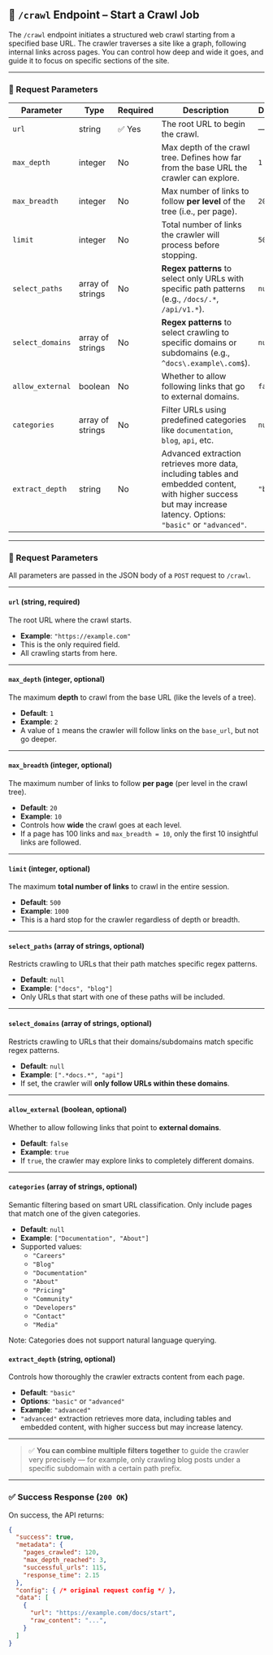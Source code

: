 ## 📡 `/crawl` Endpoint – Start a Crawl Job

The `/crawl` endpoint initiates a structured web crawl starting from a specified base URL. The crawler traverses a site like a graph, following internal links across pages. You can control how deep and wide it goes, and guide it to focus on specific sections of the site.

---

### 🔧 Request Parameters

| Parameter         | Type     | Required | Description                                                                                             | Default  |
|------------------|----------|----------|---------------------------------------------------------------------------------------------------------|----------|
| `url`       | string   | ✅ Yes    | The root URL to begin the crawl.                                                                        | —        |
| `max_depth`      | integer  | No       | Max depth of the crawl tree. Defines how far from the base URL the crawler can explore.                 | `1`      |
| `max_breadth`    | integer  | No       | Max number of links to follow **per level** of the tree (i.e., per page).                               | `20`     |
| `limit`      | integer  | No       | Total number of links the crawler will process before stopping.                                         | `50`     |
| `select_paths`   | array of strings    | No       | **Regex patterns** to select only URLs with specific path patterns (e.g., `/docs/.*`, `/api/v1.*`).     | `null`   |
| `select_domains` | array of strings    | No       | **Regex patterns** to select crawling to specific domains or subdomains (e.g., `^docs\.example\.com$`). | `null`   |
| `allow_external` | boolean  | No       | Whether to allow following links that go to external domains.                                           | `false`  |
| `categories`     | array of strings    | No       | Filter URLs using predefined categories like `documentation`, `blog`, `api`, etc.                       | `null`   |
| `extract_depth`  | string   | No       | Advanced extraction retrieves more data, including tables and embedded content, with higher success but may increase latency. Options: `"basic"` or `"advanced"`.                                 | `"basic"`|


---
### 🔧 Request Parameters 

All parameters are passed in the JSON body of a `POST` request to `/crawl`.

---

#### `url` (string, required)

The root URL where the crawl starts.

- **Example**: `"https://example.com"`
- This is the only required field.
- All crawling starts from here.

---

#### `max_depth` (integer, optional)

The maximum **depth** to crawl from the base URL (like the levels of a tree).

- **Default**: `1`
- **Example**: `2`
- A value of `1` means the crawler will follow links on the `base_url`, but not go deeper.

---

#### `max_breadth` (integer, optional)

The maximum number of links to follow **per page** (per level in the crawl tree).

- **Default**: `20`
- **Example**: `10`
- Controls how **wide** the crawl goes at each level.
- If a page has 100 links and `max_breadth = 10`, only the first 10 insightful links are followed.

---

#### `limit` (integer, optional)

The maximum **total number of links** to crawl in the entire session.

- **Default**: `500`
- **Example**: `1000`
- This is a hard stop for the crawler regardless of depth or breadth.

---

#### `select_paths` (array of strings, optional)

Restricts crawling to URLs that their path matches specific regex patterns.

- **Default**: `null`
- **Example**: `["docs", "blog"]`
- Only URLs that start with one of these paths will be included.

---

#### `select_domains` (array of strings, optional)

Restricts crawling to URLs that their domains/subdomains match specific regex patterns.

- **Default**: `null`
- **Example**: `[".*docs.*", "api"]`
- If set, the crawler will **only follow URLs within these domains**.

---

#### `allow_external` (boolean, optional)

Whether to allow following links that point to **external domains**.

- **Default**: `false`
- **Example**: `true`
- If `true`, the crawler may explore links to completely different domains.

---

#### `categories` (array of strings, optional)

Semantic filtering based on smart URL classification. Only include pages that match one of the given categories.

- **Default**: `null`
- **Example**: `["Documentation", "About"]`
- Supported values:
  - `"Careers"`
  - `"Blog"`
  - `"Documentation"`
  - `"About"`
  - `"Pricing"`
  - `"Community"`
  - `"Developers"`
  - `"Contact"`
  - `"Media"`
 
Note: Categories does not support natural language querying.

#### `extract_depth` (string, optional)

Controls how thoroughly the crawler extracts content from each page.

- **Default**: `"basic"`
- **Options**: `"basic"` or `"advanced"`
- **Example**: `"advanced"`
- `"advanced"` extraction retrieves more data, including tables and embedded content, with higher success but may increase latency.
---

> ✅ **You can combine multiple filters together** to guide the crawler very precisely — for example, only crawling blog posts under a specific subdomain with a certain path prefix.

---

### ✅ Success Response (`200 OK`)

On success, the API returns:

```json
{
  "success": true,
  "metadata": {
    "pages_crawled": 120,
    "max_depth_reached": 3,
    "successful_urls": 115,
    "response_time": 2.15
  },
  "config": { /* original request config */ },
  "data": [
    {
      "url": "https://example.com/docs/start",
      "raw_content": "...",
    }
  ]
}
